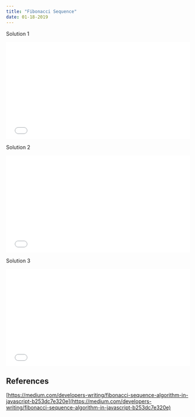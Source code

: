 ```yaml
---
title: "Fibonacci Sequence"
date: 01-18-2019
---
```


Solution 1

<iframe height="265" style="width: 100%;" scrolling="no" title="Sum of Even Fibonnaci Numbers (Solution 1)" src="//codepen.io/ozywuli/embed/jdBrJM/?height=265&theme-id=dark&default-tab=js,result" frameborder="no" allowtransparency="true" allowfullscreen="true">
  See the Pen <a href='https://codepen.io/ozywuli/pen/jdBrJM/'>Sum of Even Fibonnaci Numbers (Solution 1)</a> by ozywuli
  (<a href='https://codepen.io/ozywuli'>@ozywuli</a>) on <a href='https://codepen.io'>CodePen</a>.
</iframe>

Solution 2

<iframe height="265" style="width: 100%;" scrolling="no" title="Sum of Even Fibonnaci Numbers (Solution 2)" src="//codepen.io/ozywuli/embed/ErvgYN/?height=265&theme-id=dark&default-tab=js,result" frameborder="no" allowtransparency="true" allowfullscreen="true">
  See the Pen <a href='https://codepen.io/ozywuli/pen/ErvgYN/'>Sum of Even Fibonnaci Numbers (Solution 2)</a> by ozywuli
  (<a href='https://codepen.io/ozywuli'>@ozywuli</a>) on <a href='https://codepen.io'>CodePen</a>.
</iframe>

Solution 3

<iframe height="265" style="width: 100%;" scrolling="no" title="Sum of Even Fibonnaci Numbers (Solution 3)" src="//codepen.io/ozywuli/embed/MLvjxm/?height=265&theme-id=dark&default-tab=js,result" frameborder="no" allowtransparency="true" allowfullscreen="true">
  See the Pen <a href='https://codepen.io/ozywuli/pen/MLvjxm/'>Sum of Even Fibonnaci Numbers (Solution 3)</a> by ozywuli
  (<a href='https://codepen.io/ozywuli'>@ozywuli</a>) on <a href='https://codepen.io'>CodePen</a>.
</iframe>

## References

[https://medium.com/developers-writing/fibonacci-sequence-algorithm-in-javascript-b253dc7e320e](https://medium.com/developers-writing/fibonacci-sequence-algorithm-in-javascript-b253dc7e320e)